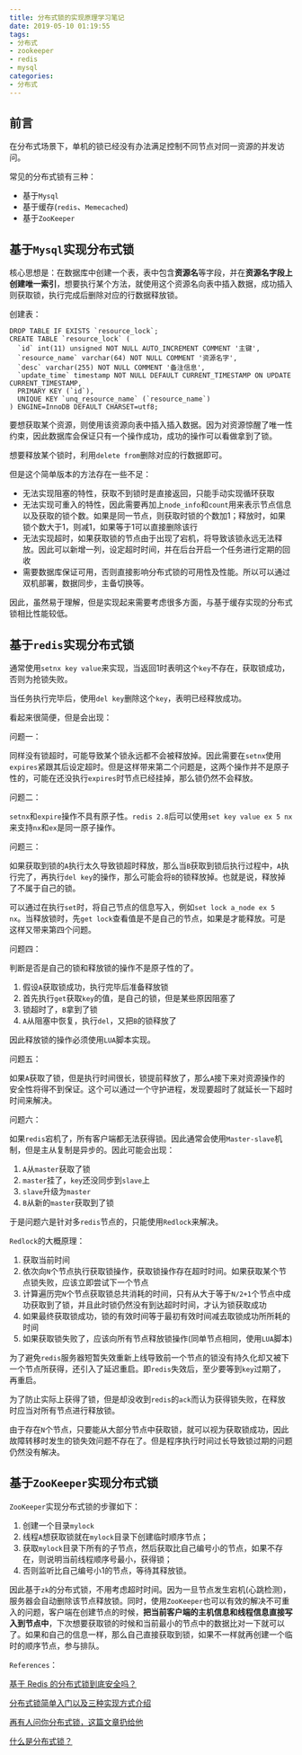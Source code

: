 ```yaml
---
title: 分布式锁的实现原理学习笔记
date: 2019-05-10 01:19:55
tags:
- 分布式
- zookeeper
- redis
- mysql
categories:
- 分布式
---
```


## 前言

在分布式场景下，单机的锁已经没有办法满足控制不同节点对同一资源的并发访问。

常见的分布式锁有三种：

- 基于`Mysql`
- 基于缓存(`redis`、`Memecached`)
- 基于`ZooKeeper`

<!--more-->

## 基于`Mysql`实现分布式锁

核心思想是：在数据库中创建一个表，表中包含**资源名**等字段，并在**资源名字段上创建唯一索引**，想要执行某个方法，就使用这个资源名向表中插入数据，成功插入则获取锁，执行完成后删除对应的行数据释放锁。

创建表：

```mysql
DROP TABLE IF EXISTS `resource_lock`;
CREATE TABLE `resource_lock` (
  `id` int(11) unsigned NOT NULL AUTO_INCREMENT COMMENT '主键',
  `resource_name` varchar(64) NOT NULL COMMENT '资源名字',
  `desc` varchar(255) NOT NULL COMMENT '备注信息',
  `update_time` timestamp NOT NULL DEFAULT CURRENT_TIMESTAMP ON UPDATE CURRENT_TIMESTAMP,
  PRIMARY KEY (`id`),
  UNIQUE KEY `unq_resource_name` (`resource_name`)
) ENGINE=InnoDB DEFAULT CHARSET=utf8;
```

要想获取某个资源，则使用该资源向表中插入插入数据。因为对资源惊醒了唯一性约束，因此数据库会保证只有一个操作成功，成功的操作可以看做拿到了锁。

想要释放某个锁时，利用`delete from`删除对应的行数据即可。

但是这个简单版本的方法存在一些不足：

- 无法实现阻塞的特性，获取不到锁时是直接返回，只能手动实现循环获取
- 无法实现可重入的特性，因此需要再加上`node_info`和`count`用来表示节点信息以及获取的锁个数。如果是同一节点，则获取时锁的个数加1；释放时，如果锁个数大于1，则减1，如果等于1可以直接删除该行
- 无法实现超时，如果获取锁的节点由于出现了宕机，将导致该锁永远无法释放。因此可以新增一列，设定超时时间，并在后台开启一个任务进行定期的回收
- 需要数据库保证可用，否则直接影响分布式锁的可用性及性能。所以可以通过双机部署，数据同步，主备切换等。

因此，虽然易于理解，但是实现起来需要考虑很多方面，与基于缓存实现的分布式锁相比性能较低。

## 基于`redis`实现分布式锁

通常使用`setnx key value`来实现，当返回1时表明这个`key`不存在，获取锁成功，否则为抢锁失败。

当任务执行完毕后，使用`del key`删除这个`key`，表明已经释放成功。

看起来很简便，但是会出现：

问题一：

同样没有锁超时，可能导致某个锁永远都不会被释放掉。因此需要在`setnx`使用`expires`紧跟其后设定超时。但是这样带来第二个问题是，这两个操作并不是原子性的，可能在还没执行`expires`时节点已经挂掉，那么锁仍然不会释放。

问题二：

`setnx`和`expire`操作不具有原子性。`redis 2.8`后可以使用`set key value ex 5 nx`来支持`nx`和`ex`是同一原子操作。

问题三：

如果获取到锁的`A`执行太久导致锁超时释放，那么当`B`获取到锁后执行过程中，`A`执行完了，再执行`del key`的操作，那么可能会将`B`的锁释放掉。也就是说，释放掉了不属于自己的锁。

可以通过在执行`set`时，将自己节点的信息写入，例如`set lock a_node ex 5 nx`。当释放锁时，先`get lock`查看值是不是自己的节点，如果是才能释放。可是这样又带来第四个问题。

问题四：

判断是否是自己的锁和释放锁的操作不是原子性的了。

1. 假设`A`获取锁成功，执行完毕后准备释放锁
2. 首先执行`get`获取`key`的值，是自己的锁，但是某些原因阻塞了
3. 锁超时了，`B`拿到了锁
4. `A`从阻塞中恢复，执行`del`，又把`B`的锁释放了

因此释放锁的操作必须使用`LUA`脚本实现。

问题五：

如果`A`获取了锁，但是执行时间很长，锁提前释放了，那么`A`接下来对资源操作的安全性将得不到保证。这个可以通过一个守护进程，发现要超时了就延长一下超时时间来解决。

问题六：

如果`redis`宕机了，所有客户端都无法获得锁。因此通常会使用`Master-slave`机制，但是主从复制是异步的。因此可能会出现：

1. `A`从`master`获取了锁
2. `master`挂了，`key`还没同步到`slave`上
3. `slave`升级为`master`
4. `B`从新的`master`获取到了锁

于是问题六是针对多`redis`节点的，只能使用`Redlock`来解决。

`Redlock`的大概原理：

1. 获取当前时间
2. 依次向`N`个节点执行获取锁操作，获取锁操作存在超时时间。如果获取某个节点锁失败，应该立即尝试下一个节点
3. 计算遍历完`N`个节点获取锁总共消耗的时间，只有从大于等于`N/2+1`个节点中成功获取到了锁，并且此时锁仍然没有到达超时时间，才认为锁获取成功
4. 如果最终获取锁成功，锁的有效时间等于最初有效时间减去取锁成功所所耗的时间
5. 如果获取锁失败了，应该向所有节点释放锁操作(同单节点相同，使用`LUA`脚本)

为了避免`redis`服务器短暂失效重新上线导致前一个节点的锁没有持久化却又被下一个节点所获得，还引入了延迟重启。即`redis`失效后，至少要等到`key`过期了，再重启。

为了防止实际上获得了锁，但是却没收到`redis`的`ack`而认为获得锁失败，在释放时应当对所有节点进行释放锁。

由于存在`N`个节点，只要能从大部分节点中获取锁，就可以视为获取锁成功，因此故障转移时发生的锁失效问题不存在了。但是程序执行时间过长导致锁过期的问题仍然没有解决。

## 基于`ZooKeeper`实现分布式锁

`ZooKeeper`实现分布式锁的步骤如下：

1. 创建一个目录`mylock`
2. 线程`A`想获取锁就在`mylock`目录下创建临时顺序节点； 
3. 获取`mylock`目录下所有的子节点，然后获取比自己编号小的节点，如果不存在，则说明当前线程顺序号最小，获得锁； 
4. 否则监听比自己编号小1的节点，等待其释放锁。

因此基于`zk`的分布式锁，不用考虑超时时间。因为一旦节点发生宕机(心跳检测)，服务器会自动删除该节点释放锁。同时，使用`ZooKeeper`也可以有效的解决不可重入的问题，客户端在创建节点的时候，**把当前客户端的主机信息和线程信息直接写入到节点中**，下次想要获取锁的时候和当前最小的节点中的数据比对一下就可以了。如果和自己的信息一样，那么自己直接获取到锁，如果不一样就再创建一个临时的顺序节点，参与排队。

`References`：

[基于 Redis 的分布式锁到底安全吗？](<https://juejin.im/post/58b3a93c1b69e60058b49767>)

[分布式锁简单入门以及三种实现方式介绍](<https://blog.csdn.net/xlgen157387/article/details/79036337>)

[再有人问你分布式锁，这篇文章扔给他](<https://juejin.im/post/5bbb0d8df265da0abd3533a5>)

[什么是分布式锁？](<https://juejin.im/post/5b16148a518825136137c8db>)

